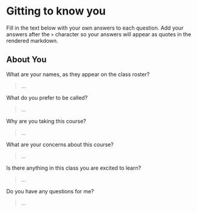 # Gitting to know you
Fill in the text below with your own answers to each question. Add your answers after the `>` character so your answers will appear as quotes in the rendered markdown.

## About You
What are your names, as they appear on the class roster?
> ...

What do you prefer to be called?
> ...

Why are you taking this course?
> ...

What are your concerns about this course?
> ...

Is there anything in this class you are excited to learn?
> ...

Do you have any questions for me?
> ...
